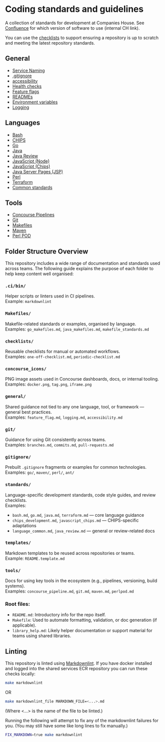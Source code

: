 # Coding standards and guidelines

A collection of standards for development at Companies House.
See [Confluence](https://companieshouse.atlassian.net/wiki/spaces/DEV/pages/4042162210/Which+software+version+should+I+use)
for which version of software to use (internal CH link).

You can use the [checklists](./checklists/) to support ensuring a repository is
up to scratch and meeting the latest repository standards.

## General

- [Service Naming](general/service_naming.md)
- [.gitignore](general/gitignore.md)
- [accessibility](general/accessibility.md)
- [Health checks](general/health_check.md)
- [Feature flags](general/feature_flag.md)
- [READMEs](general/READMEs.md)
- [Environment variables](general/environment_variables.md)
- [Logging](general/logging.md)

## Languages

- [Bash](standards/bash.md)
- [CHIPS](standards/chips_development.md)
- [Go](standards/go.md)
- [Java](standards/java.md)
- [Java Review](standards/java_review.md)
- [JavaScript (Node)](standards/javascript_node.md)
- [JavaScript (Chips)](standards/javascript_chips.md)
- [Java Server Pages (JSP)](standards/jsp.md)
- [Perl](standards/perl.md)
- [Terraform](standards/terraform.md)
- [Common standards](standards/language_common.md)

## Tools

- [Concourse Pipelines](tools/concourse_pipeline.md)
- [Git](tools/git.md)
- [Makefiles](tools/makefiles.md)
- [Maven](tools/maven.md)
- [Perl POD](tools/perlpod.md)

## Folder Structure Overview

This repository includes a wide range of documentation and standards used across teams. The following guide explains the purpose of each folder to help keep content well organised:

### `.ci/bin/`
Helper scripts or linters used in CI pipelines.  
Example: `markdownlint`

### `Makefiles/`
Makefile-related standards or examples, organised by language.  
Examples: `go_makefiles.md`, `java_makefiles.md`, `makefile_standards.md`

### `checklists/`
Reusable checklists for manual or automated workflows.  
Examples: `one-off-checklist.md`, `periodic-checklist.md`

### `concourse_icons/`
PNG image assets used in Concourse dashboards, docs, or internal tooling.  
Examples: `docker.png`, `tag.png`, `iframe.png`

### `general/`
Shared guidance not tied to any one language, tool, or framework — general best practices.  
Examples: `feature_flag.md`, `logging.md`, `accessibility.md`

### `git/`
Guidance for using Git consistently across teams.  
Examples: `branches.md`, `commits.md`, `pull-requests.md`

### `gitignore/`
Prebuilt `.gitignore` fragments or examples for common technologies.  
Examples: `go/`, `maven/`, `perl/`, `ant/`

### `standards/`
Language-specific development standards, code style guides, and review checklists.  
Examples:  
- `bash.md`, `go.md`, `java.md`, `terraform.md` — core language guidance  
- `chips_development.md`, `javascript_chips.md` — CHIPS-specific adaptations  
- `language_common.md`, `java_review.md` — general or review-related docs

### `templates/`
Markdown templates to be reused across repositories or teams.  
Example: `README.template.md`

### `tools/`
Docs for using key tools in the ecosystem (e.g., pipelines, versioning, build systems).  
Examples: `concourse_pipeline.md`, `git.md`, `maven.md`, `perlpod.md`

### Root files:
- `README.md`: Introductory info for the repo itself.  
- `Makefile`: Used to automate formatting, validation, or doc generation (if applicable).  
- `library_help.md`: Likely helper documentation or support material for teams using shared libraries.

## Linting

This repository is linted using
[Markdownlint](https://github.com/markdownlint/markdownlint). If you have
docker installed and logged into the shared services ECR repository you can run
these checks locally:

```sh
make markdownlint
```

OR

```sh
make markdownlint_file MARKDOWN_FILE=<...>.md
```

(Where <...> is the name of the file to be linted.)

Running the following will attempt to fix any of the markdownlint failures
for you. (You may still have some like long lines to fix manually.)

```sh
FIX_MARKDOWN=true make markdownlint
```
